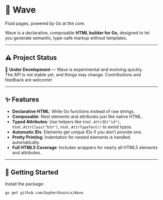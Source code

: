 # 🌊 Wave
Fluid pages, powered by Go at the core.

Wave is a declarative, composable **HTML builder for Go**, designed to let you generate semantic, type-safe markup without templates.  

---

## ⚠️ Project Status

🚧 **Under Development** — Wave is experimental and evolving quickly.  
The API is not stable yet, and things may change. Contributions and feedback are welcome!

---

## ✨ Features

- **Declarative HTML**: Write Go functions instead of raw strings.
- **Composable**: Nest elements and attributes just like native HTML.
- **Typed Attributes**: Use helpers like `html.AttrID("id")`, `html.AttrClass("btn")`, `html.AttrTypeText()` to avoid typos.
- **Automatic IDs**: Elements get unique IDs if you don’t provide one.
- **Pretty Printing**: Indentation for nested elements is handled automatically.
- **Full HTML5 Coverage**: Includes wrappers for nearly all HTML5 elements and attributes.

---

## 🚀 Getting Started

Install the package:

```bash
go get github.com/GopherGhaznix/Wave
```